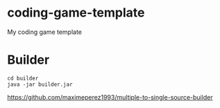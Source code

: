 # coding-game-template

My coding game template

# Builder

```shell
cd builder
java -jar builder.jar
```

https://github.com/maximeperez1993/multiple-to-single-source-builder